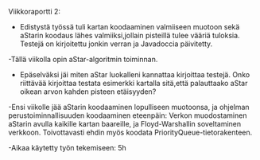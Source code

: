 Viikkoraportti 2:

- Edistystä työssä tuli kartan koodaaminen valmiiseen muotoon sekä aStarin koodaus lähes valmiiksi,jollain pisteillä tulee vääriä tuloksia. Testejä on kirjoitettu jonkin verran ja Javadoccia päivitetty.

-Tällä viikolla opin aStar-algoritmin toiminnan.

- Epäselväksi jäi miten aStar luokalleni kannattaa kirjoittaa testejä. Onko riittävää kirjoittaa testata esimerkki kartalla sitä,että palauttaako aStar oikean arvon kahden pisteen etäisyyden? 

-Ensi viikolle jää aStarin koodaaminen lopulliseen muotoonsa, ja ohjelman perustoiminnallisuuden koodaaminen eteenpäin: Verkon muodostaminen aStarin avulla kaikille kartan baareille, ja Floyd-Warshallin soveltaminen verkkoon. Toivottavasti ehdin myös koodata PriorityQueue-tietorakenteen.  

-Aikaa käytetty työn tekemiseen: 5h
